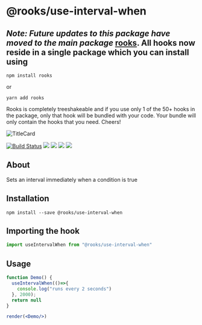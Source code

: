 # @rooks/use-interval-when


## *Note: Future updates to this package have moved to the main package* [rooks](https://npmjs.com/package/rooks). All hooks now reside in a single package which you can install using

```
npm install rooks
```

or 

```
yarn add rooks
```

Rooks is completely treeshakeable and if you use only 1 of the 50+ hooks in the package, only that hook will be bundled with your code. Your bundle will only contain the hooks that you need. Cheers!

![TitleCard](https://raw.githubusercontent.com/imbhargav5/rooks/HEAD/packages/interval-when/title-card.svg)

[![Build Status](https://travis-ci.org/imbhargav5/rooks.svg?branch=master)](https://travis-ci.org/imbhargav5/rooks) ![](https://img.shields.io/npm/v/@rooks/use-interval-when/latest.svg) ![](https://img.shields.io/npm/l/@rooks/use-interval-when.svg) ![](https://img.shields.io/bundlephobia/min/@rooks/use-interval-when.svg) ![](https://img.shields.io/david/imbhargav5/rooks.svg?path=packages%2Finterval-when)



## About
Sets an interval immediately when a condition is true


[//]: # (Main)

## Installation

```
npm install --save @rooks/use-interval-when
```

## Importing the hook

```javascript
import useIntervalWhen from "@rooks/use-interval-when"
```

## Usage

```jsx
function Demo() {
  useIntervalWhen(()=>{
    console.log("runs every 2 seconds")
  }, 2000);
  return null
}

render(<Demo/>)
```
